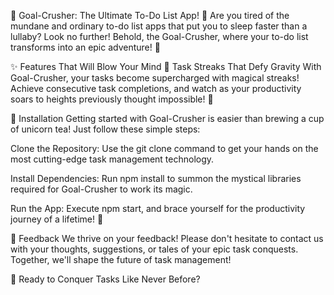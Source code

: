 🚀 Goal-Crusher: The Ultimate To-Do List App! 🚀
Are you tired of the mundane and ordinary to-do list apps that put you to sleep faster than a lullaby? Look no further! Behold, the Goal-Crusher, where your to-do list transforms into an epic adventure! 🌟


✨ Features That Will Blow Your Mind
🌋 Task Streaks That Defy Gravity
With Goal-Crusher, your tasks become supercharged with magical streaks! Achieve consecutive task completions, and watch as your productivity soars to heights previously thought impossible! 🚀

🦄 Installation
Getting started with Goal-Crusher is easier than brewing a cup of unicorn tea! Just follow these simple steps:

Clone the Repository: Use the git clone command to get your hands on the most cutting-edge task management technology.

Install Dependencies: Run npm install to summon the mystical libraries required for Goal-Crusher to work its magic.

Run the App: Execute npm start, and brace yourself for the productivity journey of a lifetime! 🎢


📣 Feedback
We thrive on your feedback! Please don't hesitate to contact us with your thoughts, suggestions, or tales of your epic task conquests. Together, we'll shape the future of task management!

🚀 Ready to Conquer Tasks Like Never Before?
